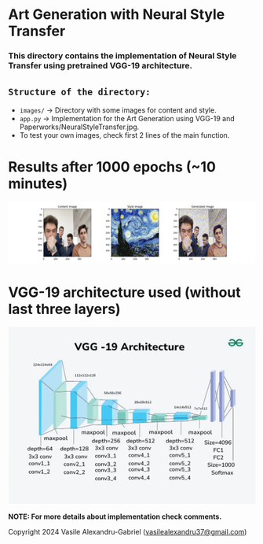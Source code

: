 # Art Generation with Neural Style Transfer

### This directory contains the implementation of Neural Style Transfer using pretrained VGG-19 architecture.

## `Structure of the directory:`
  * `images/` -> Directory with some images for content and style.
  * `app.py` -> Implementation for the Art Generation using VGG-19 and Paperworks/NeuralStyleTransfer.jpg. 
  * To test your own images, check first 2 lines of the main function.

# Results after 1000 epochs (~10 minutes) 
![](result_1000_epochs.png)

# VGG-19 architecture used (without last three layers)
![](VGG--19-Architecture.webp)

**NOTE: For more details about implementation check comments.**

Copyright 2024 Vasile Alexandru-Gabriel (vasilealexandru37@gmail.com)